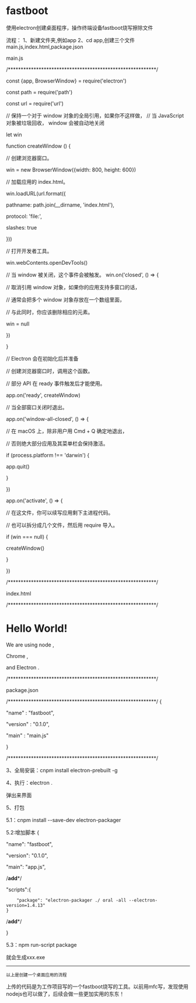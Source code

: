# fastboot
使用electron创建桌面程序，操作终端设备fastboot烧写擦除文件


流程：
1、新建文件夹,例如app
2、cd app,创建三个文件main.js,index.html,package.json

main.js

/**********************************************************/

const {app, BrowserWindow} = require('electron')

const path = require('path')

const url = require('url')

// 保持一个对于 window 对象的全局引用，如果你不这样做，
// 当 JavaScript 对象被垃圾回收， window 会被自动地关闭

let win

function createWindow () {

  // 创建浏览器窗口。
  
  win = new BrowserWindow({width: 800, height: 600})

  // 加载应用的 index.html。
  
  win.loadURL(url.format({
  
  pathname: path.join(__dirname, 'index.html'),
  
  protocol: 'file:',
  
  slashes: true
  
  }))

  // 打开开发者工具。
  
  win.webContents.openDevTools()

  // 当 window 被关闭，这个事件会被触发。
  win.on('closed', () => {
  
  // 取消引用 window 对象，如果你的应用支持多窗口的话，
  
  // 通常会把多个 window 对象存放在一个数组里面，
  
  // 与此同时，你应该删除相应的元素。
  
  win = null
  
  })
  
}

// Electron 会在初始化后并准备

// 创建浏览器窗口时，调用这个函数。

// 部分 API 在 ready 事件触发后才能使用。

app.on('ready', createWindow)

// 当全部窗口关闭时退出。

app.on('window-all-closed', () => {

  // 在 macOS 上，除非用户用 Cmd + Q 确定地退出，
  
  // 否则绝大部分应用及其菜单栏会保持激活。
  
  if (process.platform !== 'darwin') {
  
  app.quit()
  
  }
  
})

app.on('activate', () => {

  // 在这文件，你可以续写应用剩下主进程代码。
  
  // 也可以拆分成几个文件，然后用 require 导入。
  
  if (win === null) {
  
  createWindow()
  
  }
  
})


/**********************************************************/



index.html

/**********************************************************/

<!DOCTYPE html>

<html>

  <head>
  
  <meta charset="UTF-8">
  
  <title>Hello World!</title>
  
  </head>
  
  <body>
  
  <h1>Hello World!</h1>
  
  We are using node <script>document.write(process.versions.node)</script>,
  
  Chrome <script>document.write(process.versions.chrome)</script>,
  
  and Electron <script>document.write(process.versions.electron)</script>.
  
  </body>
  
</html>

/**********************************************************/


package.json

/**********************************************************/
{

  "name" : "fastboot",
  
  "version" : "0.1.0",
  
  "main" : "main.js"
  
}

/**********************************************************/


3、全局安装：cnpm install electron-prebuilt -g

4、执行：electron .

弹出来界面


5、打包

5.1：cnpm install --save-dev electron-packager

5.2:增加脚本 
{

  "name": "fastboot",
  
  "version": "0.1.0",
  
  "main": "app.js",
  
  /**add***/
  
  "scripts":{
  
        "package": "electron-packager ./ oral -all --electron-version=1.4.13"
    }
    
  /**add***/
  
}

5.3：npm run-script package

就会生成xxx.exe

------------------------------------------------------
    以上是创建一个桌面应用的流程

上传的代码是为工作项目写的一个fastboot烧写的工具。以前用mfc写，发现使用nodejs也可以做了，后续会做一些更加实用的东东！

